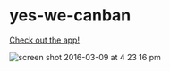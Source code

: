 # yes-we-canban

[Check out the app!](yes-we-canban.herokuapp.com)

![screen shot 2016-03-09 at 4 23 16 pm](https://cloud.githubusercontent.com/assets/14135082/13658099/3172c4e8-e618-11e5-98d2-8898f1fd2b2b.png)
